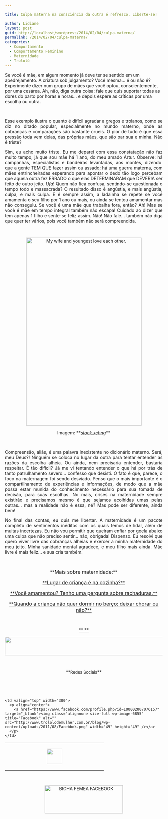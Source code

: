 ```yaml
---

title: Culpa materna na consciência da outra é refresco. Liberte-se!

author: Lidiane
layout: post
guid: http://localhost/wordpress/2014/02/04/culpa-materna/
permalink: /2014/02/04/culpa-materna/
categories:
  - Comportamento
  - Comportamento Feminino
  - Maternidade
  - Trololó
---
```

Se você é mãe, em algum momento já deve ter se sentido em um apedrejamento. A criatura sob julgamento? Você mesma… é ou não é? Experimente dizer num grupo de mães que você optou, conscientemente, por uma cesárea. Ah, não, diga outra coisa: fale que quis suportar todas as dores do parto por horas e horas… e depois espere as críticas por uma escolha ou outra.

&nbsp;

<p style="text-align: justify;">
  Esse exemplo ilustra o quanto é difícil agradar a gregos e troianos, como se diz no ditado popular, especialmente no mundo materno, onde as cobranças e comparações são bastante crueis. O pior de tudo é que essa pressão toda vem delas, das próprias mães, que são par sua e minha. Não é triste?
</p>

<!--more-->

<p style="text-align: justify;">
  Sim, eu acho muito triste. Eu me deparei com essa constatação não faz muito tempo, já que sou mãe há 1 ano, do meu amado Artur. Observe: há campanhas, especialistas e bandeiras levantadas, aos montes, dizendo  que a gente TEM QUE fazer assim ou assado; há uma guerra materna, com mães entrincheiradas esperando para apontar o dedo tão logo percebam que aquela outra fez ERRADO o que elas DETERMINARAM que DEVERIA ser feito de outro jeito. <em>Ufa</em>! Quem não fica confusa, sentindo-se questionada o tempo todo e massacrada? O resultado disso é angústia, e mais angústia, culpa, e mais culpa. E é sempre assim, a ladainha se repete se você amamenta o seu filho por 1 ano ou mais, ou ainda se tentou amamentar mas não conseguiu. Se você é uma mãe que trabalha fora, então? Ah! Mas se você é mãe em tempo integral também não escapa! Cuidado ao dizer que tem apenas 1 filho e sente-se feliz assim. Não! Não fale… também não diga que quer ter vários, pois você também não será compreendida.
</p>

&nbsp;

<p style="text-align: center;">
  <a href="http://www.trololodemulher.com.br/blog/wp-content/uploads/2014/01/MATERNIDADE-FILHOS-FAMILIA.jpg"><img class="alignnone size-full wp-image-9885" alt="My wife and youngest love each other." src="http://www.trololodemulher.com.br/blog/wp-content/uploads/2014/01/MATERNIDADE-FILHOS-FAMILIA.jpg" width="369" height="600" /></a>
</p>

<p style="text-align: center;">
  Imagem: **<em><a href="http://www.sxc.hu/" target="_blank">stock.xchng</a></em>**
</p>

&nbsp;

<p style="text-align: justify;">
  Compreensão, aliás, é uma palavra inexistente no dicionário materno. Será, meu Deus?! Ninguém se coloca no lugar da outra para tentar entender as razões da escolha alheia. Ou ainda, nem precisaria entender, bastaria respeitar. É tão difícil? Já me vi tentando entender o que há por trás de tanto patrulhamento severo… confesso que desisti. O fato é que, parece, o foco na maternagem foi sendo desviado. Penso que o mais importante é o compartilhamento de experiências e informações, de modo que a mãe possa estar munida do conhecimento necessário para sua tomada de decisão, para suas escolhas. No mais, crises na maternidade sempre existirão e precisamos mesmo é que sejamos acolhidas umas pelas outras… mas a realidade não é essa, né? Mas pode ser diferente, ainda bem!
</p>

<p style="text-align: justify;">
  No final das contas, eu quis me libertar. A maternidade é um pacote completo de sentimentos inéditos com os quais temos de lidar, além de muitas incertezas. Eu não vou permitir que queiram enfiar por goela abaixo uma culpa que não preciso sentir… não, obrigada! Dispenso. Eu resolvi que quero viver livre das cobranças alheias e exercer a minha maternidade do meu jeito. Minha sanidade mental agradece, e meu filho mais ainda. Mãe livre é mais feliz… e sua cria também.
</p>

&nbsp;

<p style="text-align: center;">
  **<span style="font-size: medium;">Mais sobre maternidade:</span>**
</p>

<p style="text-align: center;">
  <a href="http://www.trololodemulher.com.br/2013/10/14/crianca-alimentacao/">**<span style="font-size: medium;">Lugar de criança é na cozinha?</span>**</a>
</p>

<p style="text-align: center;">
  <a href="http://www.trololodemulher.com.br/2013/09/13/amamentacao-rachaduras/">**<span style="font-size: medium;">Você amamentou? Tenho uma pergunta sobre rachaduras.</span>**</a>
</p>

<p style="text-align: center;">
  <a href="http://www.trololodemulher.com.br/2013/09/06/sono-bebe-berco-choro/">**<span style="font-size: medium;">Quando a criança não quer dormir no berço: deixar chorar ou não?</span>**</a>
</p>

&nbsp;

<p align="center">
  <a href="http://www.trololodemulher.com.br/2013/09/11/decoracao-parede-fotos/">** **</a>
</p>

<p align="center">
  <a href="http://feedburner.google.com/fb/a/mailverify?uri=blogbichafemea&loc=pt_BR" target="_blank"><img class="alignnone size-full wp-image-8451" title="Assine o Bicha Fêmea grátis!" alt="" src="http://www.trololodemulher.com.br/blog/wp-content/uploads/2012/01/rodapé.png" width="600" height="59" /></a>
</p>

&nbsp;

<p align="center">
  **<span style="font-size: small;">Redes Sociais</span>**
</p>

&nbsp;

&nbsp;

<table width="600" border="0" cellspacing="0" cellpadding="2">
  <tr>
    <td valign="top" width="300">
      <p align="center">
        <a href="https://twitter.com/#%21/bichafemea" target="_blank"><img class="alignnone size-full wp-image-6857" title="Twitter" alt="" src="http://www.trololodemulher.com.br/blog/wp-content/uploads/2011/08/Twitter.png" width="49" height="49" /></a>
      </p>
    </td>
    
    <td valign="top" width="300">
      <p align="center">
        <a href="https://www.facebook.com/profile.php?id=100002007076157" target="_blank"><img class="alignnone size-full wp-image-6855" title="Facebook" alt="" src="http://www.trololodemulher.com.br/blog/wp-content/uploads/2011/08/Facebbok.png" width="49" height="49" /></a>
      </p>
    </td>
  </tr>
</table>

&nbsp;

<p style="text-align: center;">
  <a href="https://www.facebook.com/bichafemea" target="_blank"><img class="alignnone size-full wp-image-9849" alt="BICHA FEMEA FACEBOOK" src="http://www.trololodemulher.com.br/blog/wp-content/uploads/2014/01/BICHA-FEMEA-FACEBOOK1.png" width="250" height="90" /></a>
</p>

&nbsp;

<p style="text-align: center;">